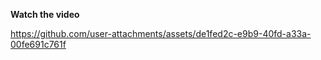 **Watch the video**



https://github.com/user-attachments/assets/de1fed2c-e9b9-40fd-a33a-00fe691c761f
